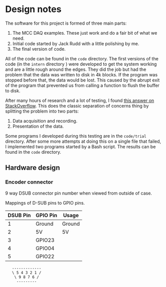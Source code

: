 # Design notes

The software for this project is formed of three main parts:

1. The MCC DAQ examples.  These just work and do a fair bit of what we need.
2. Initial code started by Jack Rudd with a little polishing by me.
3. The final version of code.

All of the code can be found in the `code` directory.  The first versions of the code (in the `intern` directory ) were developed to get the system working and are a little rough around the edges.  They did the job but had the problem that the data was written to disk in 4k blocks.  If the program was stopped before that, the data would be lost.  This caused by the abrupt exit of the program that prevented us from calling a function to flush the buffer to disk.

After many hours of research and a lot of testing, I found [this answer on StackOverflow](https://stackoverflow.com/questions/72697369/real-time-data-plotting-from-a-high-throughput-source).  This does the classic separation of concerns thing by splitting the problem into two parts:

1. Data acquisition and recording.
2. Presentation of the data.

Some programs I developed during this testing are in the `code/trial` directory.  After some more attempts at doing this on a single file that failed, I implemented two programs started by a Bash script.  The results can be found in the `code` directory.

## Hardware design

### Encoder connector

9 way DSUB connector pin number when viewed from outside of case.

Mappings of D-SUB pins to GPIO pins.

| DSUB Pin | GPIO Pin | Usage |
|---|---|---|
| 1 | Ground | Ground |
| 2 | 5V | 5V |
| 3 | GPIO23 |  |
| 4 | GPIO04 |  |
| 5 | GPIO22 |  |

```text
   -------------
   \ 5 4 3 2 1 /
    \ 9 8 7 6 /
     ---------
```
